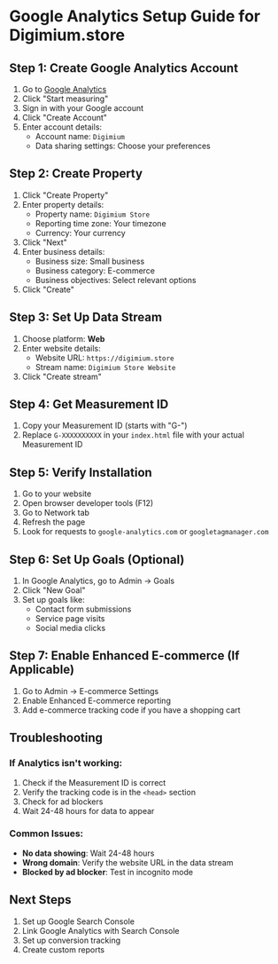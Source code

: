 # Google Analytics Setup Guide for Digimium.store

## Step 1: Create Google Analytics Account

1. Go to [Google Analytics](https://analytics.google.com/)
2. Click "Start measuring"
3. Sign in with your Google account
4. Click "Create Account"
5. Enter account details:
   - Account name: `Digimium`
   - Data sharing settings: Choose your preferences

## Step 2: Create Property

1. Click "Create Property"
2. Enter property details:
   - Property name: `Digimium Store`
   - Reporting time zone: Your timezone
   - Currency: Your currency
3. Click "Next"
4. Enter business details:
   - Business size: Small business
   - Business category: E-commerce
   - Business objectives: Select relevant options
5. Click "Create"

## Step 3: Set Up Data Stream

1. Choose platform: **Web**
2. Enter website details:
   - Website URL: `https://digimium.store`
   - Stream name: `Digimium Store Website`
3. Click "Create stream"

## Step 4: Get Measurement ID

1. Copy your Measurement ID (starts with "G-")
2. Replace `G-XXXXXXXXXX` in your `index.html` file with your actual Measurement ID

## Step 5: Verify Installation

1. Go to your website
2. Open browser developer tools (F12)
3. Go to Network tab
4. Refresh the page
5. Look for requests to `google-analytics.com` or `googletagmanager.com`

## Step 6: Set Up Goals (Optional)

1. In Google Analytics, go to Admin → Goals
2. Click "New Goal"
3. Set up goals like:
   - Contact form submissions
   - Service page visits
   - Social media clicks

## Step 7: Enable Enhanced E-commerce (If Applicable)

1. Go to Admin → E-commerce Settings
2. Enable Enhanced E-commerce reporting
3. Add e-commerce tracking code if you have a shopping cart

## Troubleshooting

### If Analytics isn't working:

1. Check if the Measurement ID is correct
2. Verify the tracking code is in the `<head>` section
3. Check for ad blockers
4. Wait 24-48 hours for data to appear

### Common Issues:

- **No data showing**: Wait 24-48 hours
- **Wrong domain**: Verify the website URL in the data stream
- **Blocked by ad blocker**: Test in incognito mode

## Next Steps

1. Set up Google Search Console
2. Link Google Analytics with Search Console
3. Set up conversion tracking
4. Create custom reports
